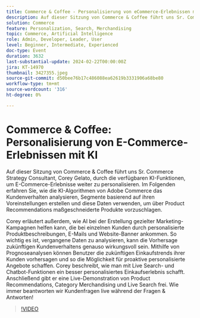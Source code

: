 ```yaml
---
title: Commerce & Coffee - Personalisierung von eCommerce-Erlebnissen mit KI
description: Auf dieser Sitzung von Commerce & Coffee führt uns Sr. Commerce Strategy Consultant, Corey Gelato, durch die verfügbaren KI-Funktionen, um E-Commerce-Erlebnisse weiter zu personalisieren. Im Folgenden erfahren Sie, wie die KI-Algorithmen von Adobe Commerce das Kundenverhalten analysieren, Segmente basierend auf ihren Voreinstellungen erstellen und diese Daten verwenden, um über Product Recommendations maßgeschneiderte Produkte vorzuschlagen. Corey erläutert außerdem, wie AI bei der Erstellung gezielter Marketing-Kampagnen helfen kann, die bei einzelnen Kunden durch personalisierte Produktbeschreibungen, E-Mails und Website-Banner ankommen. So wichtig es ist, vergangene Daten zu analysieren, kann die Vorhersage zukünftigen Kundenverhaltens genauso wirkungsvoll sein. Mithilfe von Prognoseanalysen können Benutzer die zukünftigen Einkaufstrends ihrer Kunden vorhersagen und so die Möglichkeit für proaktive personalisierte Angebote schaffen. Corey beschreibt, wie man mit Live Search- und Chatbot-Funktionen ein besser personalisiertes Einkaufserlebnis schafft. Anschließend gibt er eine Live-Demonstration von Product Recommendations, Category Merchandising und Live Search frei. Wie immer beantworten wir Kundenfragen live während der Fragen & Antworten!
solution: Commerce
feature: Personalization, Search, Merchandising
topic: Commerce, Artificial Intelligence
role: Admin, Developer, Leader, User
level: Beginner, Intermediate, Experienced
doc-type: Event
duration: 3632
last-substantial-update: 2024-02-22T00:00:00Z
jira: KT-14970
thumbnail: 3427355.jpeg
source-git-commit: d50bee76b17c486088ea62619b3331906a68be80
workflow-type: tm+mt
source-wordcount: '316'
ht-degree: 0%

---
```



# Commerce &amp; Coffee: Personalisierung von E-Commerce-Erlebnissen mit KI

Auf dieser Sitzung von Commerce &amp; Coffee führt uns Sr. Commerce Strategy Consultant, Corey Gelato, durch die verfügbaren KI-Funktionen, um E-Commerce-Erlebnisse weiter zu personalisieren. Im Folgenden erfahren Sie, wie die KI-Algorithmen von Adobe Commerce das Kundenverhalten analysieren, Segmente basierend auf ihren Voreinstellungen erstellen und diese Daten verwenden, um über Product Recommendations maßgeschneiderte Produkte vorzuschlagen.

Corey erläutert außerdem, wie AI bei der Erstellung gezielter Marketing-Kampagnen helfen kann, die bei einzelnen Kunden durch personalisierte Produktbeschreibungen, E-Mails und Website-Banner ankommen. So wichtig es ist, vergangene Daten zu analysieren, kann die Vorhersage zukünftigen Kundenverhaltens genauso wirkungsvoll sein. Mithilfe von Prognoseanalysen können Benutzer die zukünftigen Einkaufstrends ihrer Kunden vorhersagen und so die Möglichkeit für proaktive personalisierte Angebote schaffen. Corey beschreibt, wie man mit Live Search- und Chatbot-Funktionen ein besser personalisiertes Einkaufserlebnis schafft. Anschließend gibt er eine Live-Demonstration von Product Recommendations, Category Merchandising und Live Search frei. Wie immer beantworten wir Kundenfragen live während der Fragen &amp; Antworten!

>[!VIDEO](https://video.tv.adobe.com/v/3427355/?learn=on)
